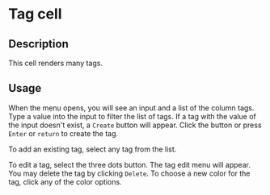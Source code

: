 # Tag cell

## Description

This cell renders many tags.

## Usage

When the menu opens, you will see an input and a list of the column tags. Type a value into the input to filter the list of tags. If a tag with the value of the input doesn't exist, a `Create` button will appear. Click the button or press `Enter` or `return` to create the tag.

To add an existing tag, select any tag from the list.

To edit a tag, select the three dots button. The tag edit menu will appear. You may delete the tag by clicking `Delete`. To choose a new color for the tag, click any of the color options.
